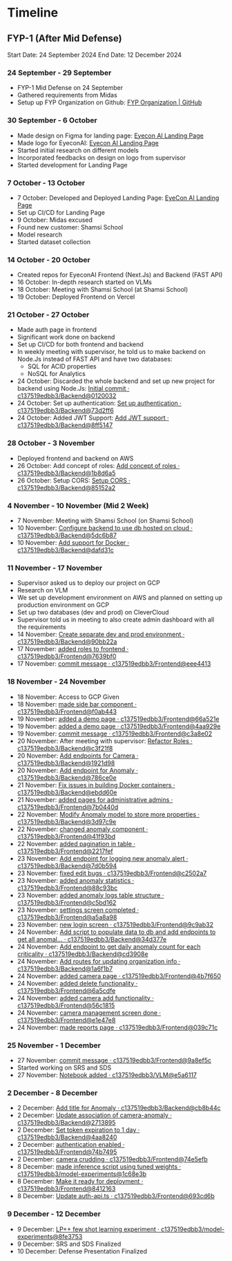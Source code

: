 # Timeline
## FYP-1 (After Mid Defense)
Start Date: 24 September 2024
End Date: 12 December 2024

### 24 September - 29 September
- FYP-1 Mid Defense on 24 September
- Gathered requirements from Midas
- Setup up FYP Organization on Github: [FYP Organization | GitHub](https://github.com/c137519edbb3)
### 30 September - 6 October
- Made design on Figma for landing page: [Eyecon AI Landing Page](https://www.figma.com/design/cTNlWQc4Vsc6d9hRmsEnAf/FYP?node-id=0-1&t=av0aG3hVLtR5kVrT-1)
- Made logo for EyeconAI: [Eyecon AI Landing Page](https://www.figma.com/design/cTNlWQc4Vsc6d9hRmsEnAf/FYP?node-id=0-1&t=av0aG3hVLtR5kVrT-1)
- Started initial research on different models
- Incorporated feedbacks on design on logo from supervisor
- Started development for Landing Page
### 7 October - 13 October
- 7 October: Developed and Deployed Landing Page: [EyeCon AI Landing Page](https://eyeconai.vercel.app/)
- Set up CI/CD for Landing Page
- 9 October: Midas excused
- Found new customer: Shamsi School
- Model research
- Started dataset collection
### 14 October - 20 October
- Created repos for EyeconAI Frontend (Next.Js) and Backend (FAST API)
- 16 October: In-depth research started on VLMs
- 18 October: Meeting with Shamsi School (at Shamsi School)
- 19 October: Deployed Frontend on Vercel
### 21 October - 27 October
- Made auth page in frontend
- Significant work done on backend
- Set up CI/CD for both frontend and backend
- In weekly meeting with supervisor, he told us to make backend on Node.Js instead of FAST API and have two databases:
	- SQL for ACID properties
	- NoSQL for Analytics
- 24 October: Discarded the whole backend and set up new project for backend using Node.Js: [Initial commit · c137519edbb3/Backend@0120032](https://github.com/c137519edbb3/Backend/commit/012003207b48fde491ff65044ef47100ed273dad)
- 24 October: Set up authentication: [Set up authentication · c137519edbb3/Backend@73d2ff6](https://github.com/c137519edbb3/Backend/commit/73d2ff64aa6cafecac2415989b4791fe698b35d4)
- 24 October: Added JWT Support: [Add JWT support · c137519edbb3/Backend@8ff5147](https://github.com/c137519edbb3/Backend/commit/8ff514798f98ab21af166073d223db82ce9e72bc)
### 28 October - 3 November
- Deployed frontend and backend on AWS
- 26 October: Add concept of roles: [Add concept of roles · c137519edbb3/Backend@1b8d6a5](https://github.com/c137519edbb3/Backend/commit/1b8d6a5d5d5e106c87ef5745499a57a7ee289754)
- 26 October: Setup CORS: [Setup CORS · c137519edbb3/Backend@85152a2](https://github.com/c137519edbb3/Backend/commit/85152a22f961f7a5864e46543d3f46f34af40c2d)
### 4 November - 10 November (Mid 2 Week)
- 7 November: Meeting with Shamsi School (on Shamsi School)
- 10 November: [Configure backend to use db hosted on cloud · c137519edbb3/Backend@5dc6b87](https://github.com/c137519edbb3/Backend/commit/5dc6b87c20da299c524355daaa31a296d3db33cf)
- 10 November: [Add support for Docker · c137519edbb3/Backend@dafd31c](https://github.com/c137519edbb3/Backend/commit/dafd31ce3002da4047bd04dcd35eeda5c2feddd3)
### 11 November - 17 November
- Supervisor asked us to deploy our project on GCP
- Research on VLM
- We set up development environment on AWS and planned on setting up production environment on GCP
- Set up two databases (dev and prod) on CleverCloud
- Supervisor told us in meeting to also create admin dashboard with all the requirements
- 14 November: [Create separate dev and prod environment · c137519edbb3/Backend@90bb22a](https://github.com/c137519edbb3/Backend/commit/90bb22a8cd179dd058f1f49ad6d1f1a9784937ab)
- 17 November: [added roles to frontend · c137519edbb3/Frontend@7639bf0](https://github.com/c137519edbb3/Frontend/commit/7639bf020fa15f4151617c87ee2f8c821bb60c8d)
- 17 November: [commit message · c137519edbb3/Frontend@eee4413](https://github.com/c137519edbb3/Frontend/commit/eee4413e0c77bda06d99a57aad96fc5f74a29e35)
### 18 November - 24 November
- 18 November: Access to GCP Given
- 18 November: [made side bar component · c137519edbb3/Frontend@f0ab443](https://github.com/c137519edbb3/Frontend/commit/f0ab443ea035c9c304142e543cf00d99a566c5ff)
- 19 November: [added a demo page · c137519edbb3/Frontend@66a521e](https://github.com/c137519edbb3/Frontend/commit/66a521e6e122c5267efd9fcad8df1d94886f536f)
- 19 November: [added a demo page · c137519edbb3/Frontend@4aa929e](https://github.com/c137519edbb3/Frontend/commit/4aa929e16878ba9675d179b3da0a6c6fbf10ebd1)
- 19 November: [commit message · c137519edbb3/Frontend@c3a8e02](https://github.com/c137519edbb3/Frontend/commit/c3a8e0287f16c9dd2420f02df31bad7f5f75487f)
- 20 November: After meeting with supervisor: [Refactor Roles · c137519edbb3/Backend@c3f21f8](https://github.com/c137519edbb3/Backend/commit/c3f21f8449e0f4c37ee2c7b5aa373607de68b2df)
- 20 November: [Add endpoints for Camera · c137519edbb3/Backend@1921d98](https://github.com/c137519edbb3/Backend/commit/1921d980af5dc92f51ceb51bfcba69493f8f4a0b)
- 20 November: [Add endpoint for Anomaly · c137519edbb3/Backend@786ce0e](https://github.com/c137519edbb3/Backend/commit/786ce0e4383a1902d9a9dc0730d11f28c8d1ee75)
- 21 November: [Fix issues in building Docker containers · c137519edbb3/Backend@ebdd60e](https://github.com/c137519edbb3/Backend/commit/ebdd60ec26d878b5d30b8998b71e98d390855769)
- 21 November: [added pages for administrative admins · c137519edbb3/Frontend@7b0440d](https://github.com/c137519edbb3/Frontend/commit/7b0440df5c1edb056dcadd7cfad93c758b7e4175)
- 22 November: [Modify Anomaly model to store more properties · c137519edbb3/Backend@3d97c9e](https://github.com/c137519edbb3/Backend/commit/3d97c9efef5ca7ff52d08b4d12c0a91ad752fd58)
- 22 November: [changed anomaly component · c137519edbb3/Frontend@41f93bd](https://github.com/c137519edbb3/Frontend/commit/41f93bdd252239e00e62b8f9c295c7c22f924722)
- 22 November: [added pagination in table · c137519edbb3/Frontend@2217fef](https://github.com/c137519edbb3/Frontend/commit/2217fef21f413b1e2ac9263793f84181ea2f5ca1)
- 23 November: [Add endpoint for logging new anomaly alert · c137519edbb3/Backend@7d0b594](https://github.com/c137519edbb3/Backend/commit/7d0b594d5b532fd1a7ae7d042ea89f942160e435)
- 23 November: [fixed edit bugs · c137519edbb3/Frontend@c2502a7](https://github.com/c137519edbb3/Frontend/commit/c2502a7bd29b519d5466a6524e4620495ea898e2)
- 23 November: [added anomaly statistics · c137519edbb3/Frontend@88c93bc](https://github.com/c137519edbb3/Frontend/commit/88c93bc48ada0303df33b097b27a8b28a17072da)
- 23 November: [added anomaly logs table structure · c137519edbb3/Frontend@c5bd162](https://github.com/c137519edbb3/Frontend/commit/c5bd1624680385862d8b390ce6b3ccedce0b35f2)
- 23 November: [settings screen completed · c137519edbb3/Frontend@a5a8a98](https://github.com/c137519edbb3/Frontend/commit/a5a8a98bc269d427a7366d0ec3030682799641a4)
- 23 November: [new login screen · c137519edbb3/Frontend@9c9ab32](https://github.com/c137519edbb3/Frontend/commit/9c9ab3263ba5b44076508d80361f7e9892b741b9)
- 24 November: [Add script to populate data to db and add endpoints to get all anomal… · c137519edbb3/Backend@34d377e](https://github.com/c137519edbb3/Backend/commit/34d377efa8e33e2e1958cc082f189f2a09d37992)
- 24 November: [Add endpoint to get daily anomaly count for each criticality · c137519edbb3/Backend@cd3908e](https://github.com/c137519edbb3/Backend/commit/cd3908e1ba21e8d3ff98786baa8365ff7ef47b85)
- 24 November: [Add routes for updating organization info · c137519edbb3/Backend@1a6f1b7](https://github.com/c137519edbb3/Backend/commit/1a6f1b7b9fd467ff1f4f9916b681f59c9de2a519)
- 24 November: [added camera page · c137519edbb3/Frontend@4b7f650](https://github.com/c137519edbb3/Frontend/commit/4b7f6508405003c050a3d76b4a1b983c064e8e35)
- 24 November: [added delete functionality · c137519edbb3/Frontend@6a5cdfe](https://github.com/c137519edbb3/Frontend/commit/6a5cdfea9af4b78f93faba81d67badac686d6542)
- 24 November: [added camera add functionality · c137519edbb3/Frontend@56c1815](https://github.com/c137519edbb3/Frontend/commit/56c1815b78f331f22e6a98500acd5d5f6b7adb0e)
- 24 November: [camera management screen done · c137519edbb3/Frontend@e1e47e8](https://github.com/c137519edbb3/Frontend/commit/e1e47e875ba9ef556b32d80758ae9394be44b001)
- 24 November: [made reports page · c137519edbb3/Frontend@039c71c](https://github.com/c137519edbb3/Frontend/commit/039c71c988390b74f418c616f6322b2ec22bdb7f)
### 25 November - 1 December
- 27 November: [commit message · c137519edbb3/Frontend@9a8ef5c](https://github.com/c137519edbb3/Frontend/commit/9a8ef5c33c5689141de394ce3d3fb778938230a0)
- Started working on SRS and SDS
- 27 November: [Notebook added · c137519edbb3/VLM@e5a6117](https://github.com/c137519edbb3/VLM/commit/e5a61179e34c850286ff7f2b173b7f8d76430e52)
### 2 December - 8 December
- 2 December: [Add title for Anomaly · c137519edbb3/Backend@cb8b44c](https://github.com/c137519edbb3/Backend/commit/cb8b44c23de9bd6bdec54bf03710e93a4a48866f)
- 2 December: [Update association of camera-anomaly · c137519edbb3/Backend@2713895](https://github.com/c137519edbb3/Backend/commit/2713895d265b9dbc87d7999fe03061bcde94b191)
- 2 December: [Set token expiration to 1 day · c137519edbb3/Backend@4aa8240](https://github.com/c137519edbb3/Backend/commit/4aa82405b0a9dea69ae4b3816ca725320b6356cc)
- 2 December: [authentication enabled · c137519edbb3/Frontend@74b7495](https://github.com/c137519edbb3/Frontend/commit/74b74956660fb3ce9a384a4b83401d539838e1bc)
- 2 December: [camera crudding · c137519edbb3/Frontend@74e5efb](https://github.com/c137519edbb3/Frontend/commit/74e5efbea5d58c3deb55e8929958c6d299990918)
- 8 December: [made inference script using tuned weights · c137519edbb3/model-experiments@1c68e3b](https://github.com/c137519edbb3/model-experiments/commit/1c68e3b810dcb06b0ff7a4e2cb2d3df0164fd930)
- 8 December: [Make it ready for deployment · c137519edbb3/Frontend@8412163](https://github.com/c137519edbb3/Frontend/commit/84121630817b10d983d5eb52afa8986b18c26bf1)
- 8 December: [Update auth-api.ts · c137519edbb3/Frontend@693cd6b](https://github.com/c137519edbb3/Frontend/commit/693cd6b17e4a72bc84401a6b916a2405fe3d2db9)
### 9 December - 12 December
- 9 December: [LP++ few shot learning experiment · c137519edbb3/model-experiments@8fe3753](https://github.com/c137519edbb3/model-experiments/commit/8fe3753f9f2af92c9fcedeec1638b6b8495c6088)
- 9 December: SRS and SDS Finalized
- 10 December: Defense Presentation Finalized
